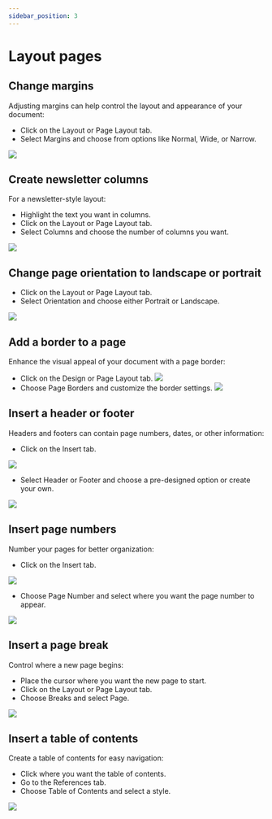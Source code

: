 ```yaml
---
sidebar_position: 3
---
```


# Layout pages

## Change margins

Adjusting margins can help control the layout and appearance of your document:

- Click on the Layout or Page Layout tab.
- Select Margins and choose from options like Normal, Wide, or Narrow.

![](https://lh7-us.googleusercontent.com/kCda5Qmc37H1NKQcK85d8Il0BnqKF9UAH_WQq-DCIJQpYEMiTWJRLxABoYOx3CNMvqDEhOzod50iUWdnyvwh7IQ3LwvNSA09RaJsE0b_KwMvpPWG-WwOCJptHv8n9PpGoVoNZ00E8eLmDfTJRXNKnIo)

## Create newsletter columns

For a newsletter-style layout:

- Highlight the text you want in columns.
- Click on the Layout or Page Layout tab.
- Select Columns and choose the number of columns you want.

![](https://lh7-us.googleusercontent.com/Oy1kDTYr2oMyzoZDpv8KlEYyDlnVxFE_9fueDj5MuD-eYKby1nYiFSwkAGTIvmA0uXd4EcMkCHYwrahu8VEw_ZL6R07qyP7xuhJovcDUVCHcjvbuebPsXlnLDHnrOjYigqu9aHmk9n1yYzNNrdi5U80)

## Change page orientation to landscape or portrait

- Click on the Layout or Page Layout tab.
- Select Orientation and choose either Portrait or Landscape.

![](https://lh7-us.googleusercontent.com/RLFdhIljSx1vkF7MnYGVSyiwleZHVt_66Fe-JOzUVi3HvkUObC8CB-DKDfIztdPDn3aUPLie2o9dNZ-L36M3mbnVrjmHYjwseT-3oO57r0TbI2BMYc5bx7ufV53S6ioJ27USfmZcK4--w9-KEIivtm0)

## Add a border to a page

Enhance the visual appeal of your document with a page border:

- Click on the Design or Page Layout tab.
  ![](https://lh7-us.googleusercontent.com/vDjRHTrHaQlt0YOXf_5mU9xd0PXQA2byKa2ZaXFDxWdfx0lKXceJFPw70XUn6ZORObSuLNJCLj5bSEEBlVE9dfz3M1EWPEUurxGIo9mnUm4t7wnmL3WWcVSKT4lXr4-YDDII6aE79sCZZC_uqDpAlVU)
- Choose Page Borders and customize the border settings.
  ![](https://lh7-us.googleusercontent.com/11xciMBkGDRHDIZ381NrNVLcsjI2R0gA8ywPjxaxlHzm1gZWFBUKlYBXpMRp4cEmYu8wILi6YuNt3Zx88IgZzkBk4eH0maacyRTytcBINfOGumYmV80sO-kO95L7m36xT4SrCJvQagjzhldzCGsWZjA)

## Insert a header or footer

Headers and footers can contain page numbers, dates, or other information:

- Click on the Insert tab.

![](https://lh7-us.googleusercontent.com/piYfsBF-9OOnRvO51FfJxTR3MQM_wX-2XILYqecTB2g2s4gwEzyjqDiadEzkn9gMoJD41PiJXkUjfqOfgY_IxtDzlumNiYovyCcsrkuFnm7sRiMNgG_Y5EmNbNt_5fsRx2SCQrLnhXyhtwoNDA3qNuE)

- Select Header or Footer and choose a pre-designed option or create your own.

![](https://lh7-us.googleusercontent.com/b68o4jiVV74gtqYMFG7fW7ekJ0_uVBGdCoo09uHq2IsBgBe3Sfs2AtwYmW_z2QLGbRndL3H-KfA0jI2DmopnVzQk09BX7FMSSEnO6kyVN8z_LarMKzHXwTfnj1kmQ2xqosuzN_JxmKolkP5KtBjGACk)

## Insert page numbers

Number your pages for better organization:

- Click on the Insert tab.

![](https://lh7-us.googleusercontent.com/nmDwzWW5KND84K_sukql_scLFXtZLnpMdVpoRmSLx0AeS85eOf50bfvQcLBetit8XKowAd4Edd1AWeybb8UJEGPj78-qgr4wbD1PPbYESZPO-fC-NiQf11iLQDByp07GwZ5TSMZuyuAj2NNCFJYiobo)

- Choose Page Number and select where you want the page number to appear.

![](https://lh7-us.googleusercontent.com/WVL7I9bx4nNfpHCBmaDZQhXy1G8PY3v4hQvuzV3vhlzMsEQ31--Isjej7XutTSpERL9IDa2D-TF3FdGuqKpl1NR2PQrc6wgxguOMYjNV1PHn65iGmv6vMum9N2O5192m3HUp9JII3BlE2H3Wvvd-VTc)

## Insert a page break

Control where a new page begins:

- Place the cursor where you want the new page to start.
- Click on the Layout or Page Layout tab.
- Choose Breaks and select Page.

![](https://lh7-us.googleusercontent.com/2iWhwrxoEEjFtEqzddUfecJEYxmP-S0uRygt7-g6KmFIBZwK_kHQHRXSxte5H31l3Ilt1rTMKaXRg91NF2b7wff5yTucCKH8k1Si4zWtEgqf5EmZdp4SF8tQnDnWPaM0B-F4H33v-zC-5JERUQDpqyQ)

## Insert a table of contents

Create a table of contents for easy navigation:

- Click where you want the table of contents.
- Go to the References tab.
- Choose Table of Contents and select a style.

![](https://lh7-us.googleusercontent.com/-UBrN2nMWqXVOGRZQ6Uw4WQ1zymD0TWvZ38dNfvLOHLUMYspauFKh78lkiR0eNrL1NIax-fe_YRT-90l-f98vE1ssG-2cMT0v5GaB6IaEkSENCLLMIwlztLbR8gS-SP0F62zmc-KIqXHWUwUaM2CIBg)
